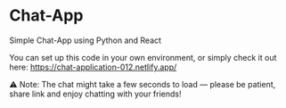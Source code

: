 # Chat-App
Simple Chat-App using Python and React

You can set up this code in your own environment, or simply check it out here: https://chat-application-012.netlify.app/

⚠️ Note: The chat might take a few seconds to load — please be patient, share link and enjoy chatting with your friends!
